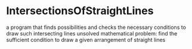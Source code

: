 # IntersectionsOfStraightLines
a program that finds possibilities and checks the necessary conditions to draw such intersecting lines 
unsolved mathematical problem: find the sufficient condition to draw a given arrangement of straight lines
